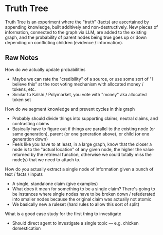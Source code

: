 # Truth Tree

Truth Tree is an experiment where the "truth" (facts) are ascertained by appending knowledge, built additively and non-destructively. New pieces of information, connected to the graph via LLM, are added to the existing graph, and the probability of parent nodes being true goes up or down depending on conflicting children (evidence / information).

## Raw Notes

How do we actually update probabilities

- Maybe we can rate the "credibility" of a source, or use some sort of "I believe this" at the root voting mechanism with allocated money / tokens, etc.
- Similar to Kalshi / Polymarket, you vote with "money" aka allocated token set

How do we segment knowledge and prevent cycles in this graph

- Probably should divide things into supporting claims, neutral claims, and contrasting claims
- Basically have to figure out if things are parallel to the existing node (or same generation), parent (or one generation above), or child (or one generation down)
- Feels like you have to at least, in a large graph, know that the closer a node is to the "actual location" of any given node, the higher the value returned by the retrieval function, otherwise we could totally miss the node(s) that we need to attach to.

How do you actually extract a single node of information given a bunch of text / facts / inputs

- A single, standalone claim (give examples)
- What does it mean for something to be a single claim? There's going to be instances where single nodes have to be broken down / refederated into smaller nodes because the original claim was actually not atomic
- We basically new a ruleset (hard rules to allow this sort of split)

What is a good case study for the first thing to investigate

- Should direct agent to investigate a single topic — e.g. chicken domestication
